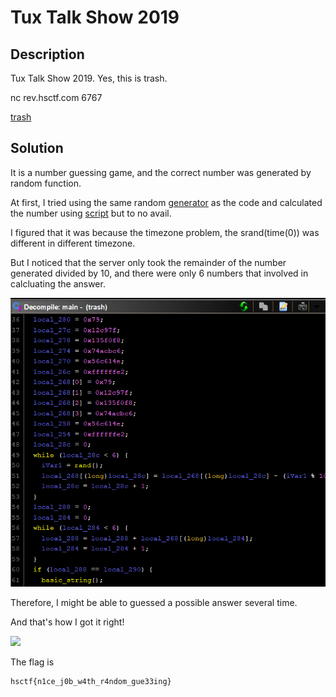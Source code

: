# Tux Talk Show 2019

## Description

Tux Talk Show 2019. Yes, this is trash.

nc rev.hsctf.com 6767

[trash](trash)

## Solution

It is a number guessing game, and the correct number was generated by random function.

At first, I tried using the same random [generator](random.cpp) as the code and calculated the number using [script](random.py) but to no avail.

I figured that it was because the timezone problem, the srand(time(0)) was different in different timezone.

But I noticed that the server only took the remainder of the number generated divided by 10, and there were only 6 numbers that involved in calcluating the answer.

![](decompile.png)

Therefore, I might be able to guessed a possible answer several time.

And that's how I got it right!

![](answer.png)

The flag is

```
hsctf{n1ce_j0b_w4th_r4ndom_gue33ing}
```
